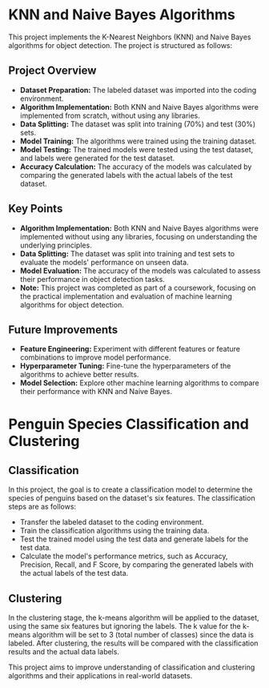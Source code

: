 # KNN and Naive Bayes Algorithms

This project implements the K-Nearest Neighbors (KNN) and Naive Bayes algorithms for object detection. The project is structured as follows:

## Project Overview

- **Dataset Preparation:** The labeled dataset was imported into the coding environment.
- **Algorithm Implementation:** Both KNN and Naive Bayes algorithms were implemented from scratch, without using any libraries.
- **Data Splitting:** The dataset was split into training (70%) and test (30%) sets.
- **Model Training:** The algorithms were trained using the training dataset.
- **Model Testing:** The trained models were tested using the test dataset, and labels were generated for the test dataset.
- **Accuracy Calculation:** The accuracy of the models was calculated by comparing the generated labels with the actual labels of the test dataset.

## Key Points

- **Algorithm Implementation:** Both KNN and Naive Bayes algorithms were implemented without using any libraries, focusing on understanding the underlying principles.
- **Data Splitting:** The dataset was split into training and test sets to evaluate the models' performance on unseen data.
- **Model Evaluation:** The accuracy of the models was calculated to assess their performance in object detection tasks.
- **Note:** This project was completed as part of a coursework, focusing on the practical implementation and evaluation of machine learning algorithms for object detection.

## Future Improvements

- **Feature Engineering:** Experiment with different features or feature combinations to improve model performance.
- **Hyperparameter Tuning:** Fine-tune the hyperparameters of the algorithms to achieve better results.
- **Model Selection:** Explore other machine learning algorithms to compare their performance with KNN and Naive Bayes.



# Penguin Species Classification and Clustering

## Classification
In this project, the goal is to create a classification model to determine the species of penguins based on the dataset's six features. The classification steps are as follows:
- Transfer the labeled dataset to the coding environment.
- Train the classification algorithms using the training data.
- Test the trained model using the test data and generate labels for the test data.
- Calculate the model's performance metrics, such as Accuracy, Precision, Recall, and F Score, by comparing the generated labels with the actual labels of the test data.

## Clustering
In the clustering stage, the k-means algorithm will be applied to the dataset, using the same six features but ignoring the labels. The k value for the k-means algorithm will be set to 3 (total number of classes) since the data is labeled. After clustering, the results will be compared with the classification results and the actual data labels.

This project aims to improve understanding of classification and clustering algorithms and their applications in real-world datasets.

